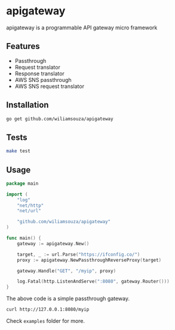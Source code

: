 apigateway
==========

apigateway is a programmable API gateway micro framework

Features
--------

* Passthrough
* Request translator
* Response translator
* AWS SNS passthrough
* AWS SNS request translator

Installation
------------

```bash
go get github.com/wiliamsouza/apigateway
```

Tests
-----

```bash
make test
```

Usage
-----

```go
package main

import (
	"log"
	"net/http"
	"net/url"

	"github.com/wiliamsouza/apigateway"
)

func main() {
	gateway := apigateway.New()

	target, _ := url.Parse("https://ifconfig.co/")
	proxy := apigateway.NewPassthroughReverseProxy(target)

	gateway.Handle("GET", "/myip", proxy)

	log.Fatal(http.ListenAndServe(":8080", gateway.Router()))
}
```

The above code is a simple passthrough gateway.

```bash
curl http://127.0.0.1:8080/myip
```

Check `examples` folder for more.
